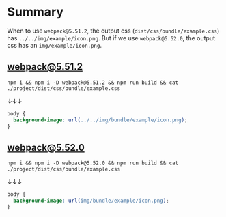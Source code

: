 # Summary

When to use `webpack@5.51.2`, the output css (`dist/css/bundle/example.css`) has `../../img/example/icon.png`.
But if we use `webpack@5.52.0`, the output css has an `img/example/icon.png`.


## webpack@5.51.2

```
npm i && npm i -D webpack@5.51.2 && npm run build && cat ./project/dist/css/bundle/example.css
```

↓↓↓

```css
body {
  background-image: url(../../img/bundle/example/icon.png);
}
```


## webpack@5.52.0

```
npm i && npm i -D webpack@5.52.0 && npm run build && cat ./project/dist/css/bundle/example.css
```

↓↓↓

```css
body {
  background-image: url(img/bundle/example/icon.png);
}
```

